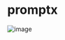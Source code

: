 # promptx
![image](https://user-images.githubusercontent.com/16591457/213945285-eb8b8612-b992-4cd2-bdc4-69d0105ac6cc.png)
